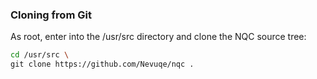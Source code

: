 ### Cloning from Git

As root, enter into the /usr/src directory and clone the NQC source tree: 

```sh
cd /usr/src \
git clone https://github.com/Nevuqe/nqc .
```
